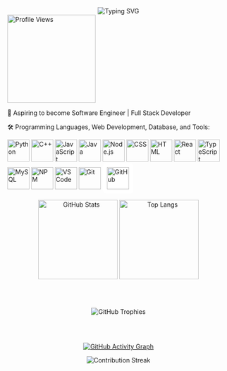 <div align="center">
  <img src="https://readme-typing-svg.herokuapp.com?font=Fira+Code&size=27&pause=1000&color=00FF00&center=true&vCenter=true&width=435&lines=I'm+Den+Jester+Antonio;A+COMPSCI+STUDENT+IN+USTP;Dreamer,+Programmer;Be+Quiet+and+DRIVE!;" alt="Typing SVG" />
</div>

<img src="https://komarev.com/ghpvc/?username=dnjstr&label=Visitors&color=lightgrey&style=flat" alt="Profile Views" width="200"/>

🚀 Aspiring to become Software Engineer | Full Stack Developer

🛠️ Programming Languages, Web Development, Database, and Tools: 
<p align="left">
  <img src="https://cdn.jsdelivr.net/gh/devicons/devicon/icons/python/python-original.svg" alt="Python" width="50" height="50"/>
  <img src="https://cdn.jsdelivr.net/gh/devicons/devicon/icons/cplusplus/cplusplus-original.svg" alt="C++" width="50" height="50"/>
  <img src="https://cdn.jsdelivr.net/gh/devicons/devicon/icons/javascript/javascript-original.svg" alt="JavaScript" width="50" height="50"/>
  <img src="https://cdn.jsdelivr.net/gh/devicons/devicon/icons/java/java-original.svg" alt="Java" width="50" height="50"/>
  <img src="https://cdn.jsdelivr.net/gh/devicons/devicon/icons/nodejs/nodejs-original.svg" alt="Node.js" width="50" height="50"/>
  
  <img src="https://cdn.jsdelivr.net/gh/devicons/devicon/icons/css3/css3-original.svg" alt="CSS" width="50" height="50"/>
  <img src="https://cdn.jsdelivr.net/gh/devicons/devicon/icons/html5/html5-original.svg" alt="HTML" width="50" height="50"/>
  <img src="https://cdn.jsdelivr.net/gh/devicons/devicon/icons/react/react-original.svg" alt="React" width="50" height="50"/>
  <img src="https://cdn.jsdelivr.net/gh/devicons/devicon/icons/typescript/typescript-original.svg" alt="TypeScript" width="50" height="50"/>

  <img src="https://cdn.jsdelivr.net/gh/devicons/devicon/icons/mysql/mysql-original.svg" alt="MySQL" width="50" height="50"/>
  <img src="https://cdn.jsdelivr.net/gh/devicons/devicon/icons/npm/npm-original-wordmark.svg" alt="NPM" width="50" height="50"/>
  
  <img src="https://cdn.jsdelivr.net/gh/devicons/devicon/icons/vscode/vscode-original.svg" alt="VS Code" width="50" height="50"/>
  <img src="https://cdn.jsdelivr.net/gh/devicons/devicon/icons/git/git-original.svg" alt="Git" width="50" height="50"/>
  <img src="https://upload.wikimedia.org/wikipedia/commons/9/91/Octicons-mark-github.svg" alt="GitHub" width="50" height="50" style="background:white; padding:10px; border-radius:10px;"/>
</p>

<div align="center">

  <!-- GitHub Stats -->
  <img src="https://github-readme-stats.vercel.app/api?username=dnjstr&show_icons=true&theme=dark" alt="GitHub Stats" height="180em" />

  <!-- Top Languages -->
  <img src="https://github-readme-stats.vercel.app/api/top-langs/?username=dnjstr&layout=compact&theme=dark" alt="Top Langs" height="180em" />

  <br><br>

  <!-- Trophies -->
  <img src="https://github-profile-trophy.vercel.app/?username=dnjstr&theme=onedark&no-frame=true&row=1&column=6" alt="GitHub Trophies" />

  <br><br>

  <!-- Contribution Graph -->
  [![GitHub Activity Graph](https://github-readme-activity-graph.vercel.app/graph?username=dnjstr&theme=react-dark)](https://github.com/dnjstr)

</div>


 <div align="center">
  <img src="https://github-readme-streak-stats.herokuapp.com/?user=dnjstr&theme=github-dark-blue&hide_border=true" alt="Contribution Streak" />
</div>


